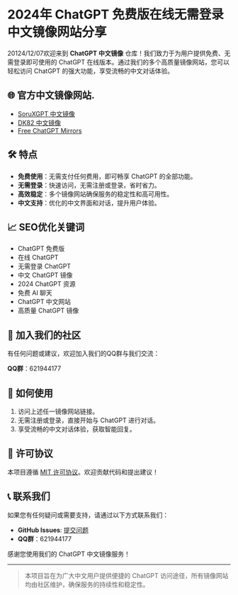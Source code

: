 # 2024年 ChatGPT 免费版在线无需登录中文镜像网站分享

20124/12/07欢迎来到 **ChatGPT 中文镜像** 仓库！我们致力于为用户提供免费、无需登录即可使用的 ChatGPT 在线版本。通过我们的多个高质量镜像网站，您可以轻松访问 ChatGPT 的强大功能，享受流畅的中文对话体验。

## 🌐 官方中文镜像网站.

- [SoruXGPT 中文镜像](https://www.soruxgpt.top/282.html)
- [DK82 中文镜像](https://www.dk82.com/17.html)
- [Free ChatGPT Mirrors](https://free.chatgpt-mirrors.top)

## 🛠️ 特点

- **免费使用**：无需支付任何费用，即可畅享 ChatGPT 的全部功能。
- **无需登录**：快速访问，无需注册或登录，省时省力。
- **高效稳定**：多个镜像网站确保服务的稳定性和高可用性。
- **中文支持**：优化的中文界面和对话，提升用户体验。

## 📈 SEO优化关键词

- ChatGPT 免费版
- 在线 ChatGPT
- 无需登录 ChatGPT
- 中文 ChatGPT 镜像
- 2024 ChatGPT 资源
- 免费 AI 聊天
- ChatGPT 中文网站
- 高质量 ChatGPT 镜像

## 📢 加入我们的社区

有任何问题或建议，欢迎加入我们的QQ群与我们交流：

**QQ群**：621944177

## 🔧 如何使用

1. 访问上述任一镜像网站链接。
2. 无需注册或登录，直接开始与 ChatGPT 进行对话。
3. 享受流畅的中文对话体验，获取智能回复。

## 📄 许可协议

本项目遵循 [MIT 许可协议](LICENSE)。欢迎贡献代码和提出建议！

## 📞 联系我们

如果您有任何疑问或需要支持，请通过以下方式联系我们：

- **GitHub Issues**: [提交问题](https://github.com/chatgpt-zh-mirrors/chatgpt-mirrors-2024/issues)
- **QQ群**：621944177

感谢您使用我们的 ChatGPT 中文镜像服务！

---

> 本项目旨在为广大中文用户提供便捷的 ChatGPT 访问途径，所有镜像网站均由社区维护，确保服务的持续性和稳定性。

